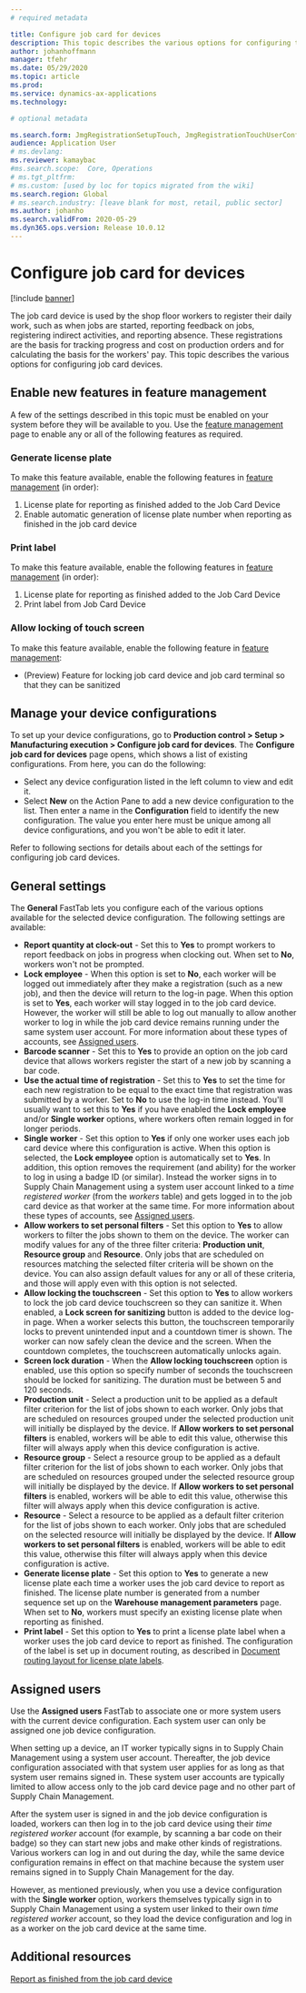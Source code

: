 ```yaml
---
# required metadata

title: Configure job card for devices
description: This topic describes the various options for configuring the job card device.
author: johanhoffmann
manager: tfehr
ms.date: 05/29/2020
ms.topic: article
ms.prod: 
ms.service: dynamics-ax-applications
ms.technology: 

# optional metadata

ms.search.form: JmgRegistrationSetupTouch, JmgRegistrationTouchUserConfiguration
audience: Application User
# ms.devlang: 
ms.reviewer: kamaybac
#ms.search.scope:  Core, Operations
# ms.tgt_pltfrm: 
# ms.custom: [used by loc for topics migrated from the wiki]
ms.search.region: Global
# ms.search.industry: [leave blank for most, retail, public sector]
ms.author: johanho
ms.search.validFrom: 2020-05-29
ms.dyn365.ops.version: Release 10.0.12
---
```


# Configure job card for devices

[!include [banner](../includes/banner.md)]

The job card device is used by the shop floor workers to register their daily work, such as when jobs are started, reporting feedback on jobs, registering indirect activities, and reporting absence. These registrations are the basis for tracking progress and cost on production orders and for calculating the basis for the workers' pay. This topic describes the various options for configuring job card devices.

## Enable new features in feature management

A few of the settings described in this topic must be enabled on your system before they will be available to you. Use the [feature management](../../fin-ops-core/fin-ops/get-started/feature-management/feature-management-overview.md) page to enable any or all of the following features as required.

### Generate license plate

To make this feature available, enable the following features in [feature management](../../fin-ops-core/fin-ops/get-started/feature-management/feature-management-overview.md) (in order):

1. License plate for reporting as finished added to the Job Card Device
1. Enable automatic generation of license plate number when reporting as finished in the job card device

### Print label

To make this feature available, enable the following features in [feature management](../../fin-ops-core/fin-ops/get-started/feature-management/feature-management-overview.md) (in order):

1. License plate for reporting as finished added to the Job Card Device
1. Print label from Job Card Device

### Allow locking of touch screen

To make this feature available, enable the following feature in [feature management](../../fin-ops-core/fin-ops/get-started/feature-management/feature-management-overview.md):

- (Preview) Feature for locking job card device and job card terminal so that they can be sanitized

## Manage your device configurations

To set up your device configurations, go to **Production control > Setup > Manufacturing execution > Configure job card for devices**. The **Configure job card for devices** page opens, which shows a list of existing configurations. From here, you can do the following: 

- Select any device configuration listed in the left column to view and edit it.
- Select **New** on the Action Pane to add a new device configuration to the list. Then enter a name in the **Configuration** field to identify the new configuration. The value you enter here must be unique among all device configurations, and you won't be able to edit it later.

Refer to following sections for details about each of the settings for configuring job card devices.

## General settings

The **General** FastTab lets you configure each of the various options available for the selected device configuration. The following settings are available:

- **Report quantity at clock-out** - Set this to **Yes** to prompt workers to report feedback on jobs in progress when clocking out. When set to **No**, workers won't not be prompted.
- **Lock employee** -  When this option is set to **No**, each worker will be logged out immediately after they make a registration (such as a new job), and then the device will return to the log-in page. When this option is set to **Yes**, each worker will stay logged in to the job card device. However, the worker will still be able to log out manually to allow another worker to log in while the job card device remains running under the same system user account. For more information about these types of accounts, see [Assigned users](#assigned-users).
- **Barcode scanner** - Set this to **Yes** to provide an option on the job card device that allows workers register the start of a new job by scanning a bar code.
- **Use the actual time of registration** - Set this to **Yes** to set the time for each new registration to be equal to the exact time that registration was submitted by a worker. Set to **No** to use the log-in time instead. You'll usually want to set this to **Yes** if you have enabled the **Lock employee** and/or **Single worker** options, where workers often remain logged in for longer periods.
- **Single worker** - Set this option to **Yes** if only one worker uses each job card device where this configuration is active. When this option is selected, the **Lock employee** option is automatically set to **Yes**. In addition, this option removes the requirement (and ability) for the worker to log in using a badge ID (or similar). Instead the worker signs in to Supply Chain Management using a system user account linked to a *time registered worker* (from the *workers* table) and gets logged in to the job card device as that worker at the same time.  For more information about these types of accounts, see [Assigned users](#assigned-users).
- **Allow workers to set personal filters** - Set this option to **Yes** to allow workers to filter the jobs shown to them on the device. The worker can modify values for any of the three filter criteria: **Production unit**, **Resource group** and **Resource**. Only jobs that are scheduled on resources matching the selected filter criteria will be shown on the device. You can also assign default values for any or all of these criteria, and those will apply even with this option is not selected.
- **Allow locking the touchscreen** - Set this option to **Yes** to allow workers to lock the job card device touchscreen so they can sanitize it. When enabled, a **Lock screen for sanitizing** button is added to the device log-in page. When a worker selects this button, the touchscreen temporarily locks to prevent unintended input and a countdown timer is shown. The worker can now safely clean the device and the screen. When the countdown completes, the touchscreen automatically unlocks again.
- **Screen lock duration** - When the **Allow locking touchscreen** option is enabled, use this option so specify number of seconds the touchscreen should be locked for sanitizing. The duration must be between 5 and 120 seconds.
- **Production unit** - Select a production unit to be applied as a default filter criterion for the list of jobs shown to each worker. Only jobs that are scheduled on resources grouped under the selected production unit will initially be displayed by the device. If **Allow workers to set personal filters** is enabled, workers will be able to edit this value, otherwise this filter will always apply when this device configuration is active.
- **Resource group** - Select a resource group to be applied as a default filter criterion for the list of jobs shown to each worker. Only jobs that are scheduled on resources grouped under the selected resource group will initially be displayed by the device. If **Allow workers to set personal filters** is enabled, workers will be able to edit this value, otherwise this filter will always apply when this device configuration is active.
- **Resource** - Select a resource to be applied as a default filter criterion for the list of jobs shown to each worker. Only jobs that are scheduled on the selected resource will initially be displayed by the device. If **Allow workers to set personal filters** is enabled, workers will be able to edit this value, otherwise this filter will always apply when this device configuration is active.
- **Generate license plate** - Set this option to **Yes** to generate a new license plate each time a worker uses the job card device to report as finished. The license plate number is generated from a number sequence set up on the **Warehouse management parameters** page. When set to **No**, workers must specify an existing license plate when reporting as finished.
- **Print label** - Set this option to **Yes** to print a license plate label when a worker uses the job card device to report as finished. The configuration of the label is set up in document routing, as described in [Document routing layout for license plate labels](../warehousing/document-routing-layout-for-license-plates.md).

<a name="assigned-users"></a>

## Assigned users

Use the **Assigned users** FastTab to associate one or more system users with the current device configuration. Each system user can only be assigned one job device configuration.

When setting up a device, an IT worker typically signs in to Supply Chain Management using a system user account. Thereafter, the job device configuration associated with that system user applies for as long as that system user remains signed in. These system user accounts are typically limited to allow access only to the job card device page and no other part of Supply Chain Management.

After the system user is signed in and the job device configuration is loaded, workers can then log in to the job card device using their *time registered worker* account (for example, by scanning a bar code on their badge) so they can start new jobs and make other kinds of registrations. Various workers can log in and out during the day, while the same device configuration remains in effect on that machine because the system user remains signed in to Supply Chain Management for the day.

However, as mentioned previously, when you use a device configuration with the **Single worker** option, workers themselves typically sign in to Supply Chain Management using a system user linked to their own *time registered worker* account, so they load the device configuration and log in as a worker on the job card device at the same time.

## Additional resources

[Report as finished from the job card device](report-finished-job-device.md)
